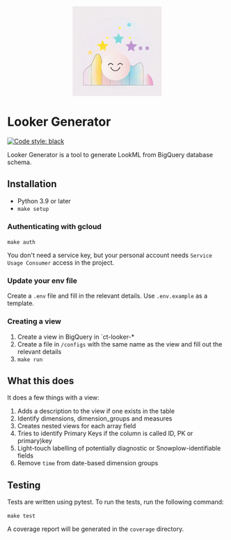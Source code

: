 <center><img src="img/icon.png"></center>

# Looker Generator

[![Code style: black](https://img.shields.io/badge/code%20style-black-000000.svg)](https://github.com/psf/black)

Looker Generator is a tool to generate LookML from BigQuery database schema.


## Installation

- Python 3.9 or later
- `make setup`

### Authenticating with gcloud

`make auth`

You don't need a service key, but your personal account needs `Service Usage Consumer` access in the project.


### Update your env file

Create a `.env` file and fill in the relevant details. Use `.env.example` as a template.

### Creating a view

1. Create a view in BigQuery in `ct-looker-*
2. Create a file in `/configs` with the same name as the view and fill out the relevant details
3. `make run`


## What this does

It does a few things with a view:

1. Adds a description to the view if one exists in the table
2. Identify dimensions, dimension_groups and measures
3. Creates nested views for each array field
4. Tries to identify Primary Keys if the column is called ID, PK or primary)key
5. Light-touch labelling of potentially diagnostic or Snowplow-identifiable fields
6. Remove `time` from date-based dimension groups

## Testing

Tests are written using pytest. To run the tests, run the following command:

```make test```

A coverage report will be generated in the `coverage` directory.
